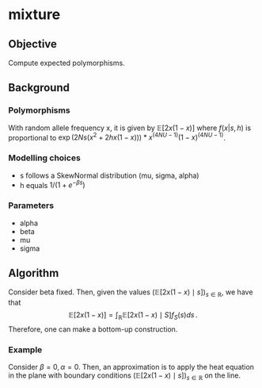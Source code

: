 # mixture

## Objective

Compute expected polymorphisms.

## Background

### Polymorphisms
With random allele frequency x, it is given by $\mathbb{E}[2 x (1 - x)]$ where $f(x | s, h)$ is proportional to $\exp(2Ns(x^2 + 2hx(1-x))) * x^{(4NU-1)} (1-x)^{(4NU-1)}$. 

### Modelling choices

- s follows a SkewNormal distribution (mu, sigma, alpha)
- h equals $1 / (1 + e^{-\beta s})$  

### Parameters

- alpha
- beta
- mu
- sigma

## Algorithm

Consider beta fixed. Then, given the values $(\mathbb{E}[2 x (1 - x) \mid s])_{s \in \mathbb{R}}$, we have that
$$
\mathbb{E}[2 x (1 - x)] = \int_{\mathbb{R}} \mathbb{E}[2 x (1 - x) \mid S] f_S(s) ds \,.
$$
Therefore, one can make a bottom-up construction.

### Example

Consider $\beta = 0, \alpha = 0$. Then, an approximation is to apply the heat equation in the plane with boundary conditions $(\mathbb{E}[2 x (1 - x) \mid s])_{s \in \mathbb{R}}$ on the line.